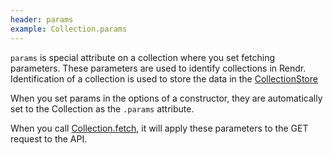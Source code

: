 ```yaml
---
header: params
example: Collection.params
---
```


`params` is special attribute on a collection where you set fetching parameters.  These parameters are used to identify collections in Rendr.  Identification of a collection is used to store the data in the [CollectionStore](/collection-store)

When you set params in the options of a constructor, they are automatically set to the Collection as the `.params` attribute.

When you call [Collection.fetch](#fetch), it will apply these parameters to the GET request to the API.
